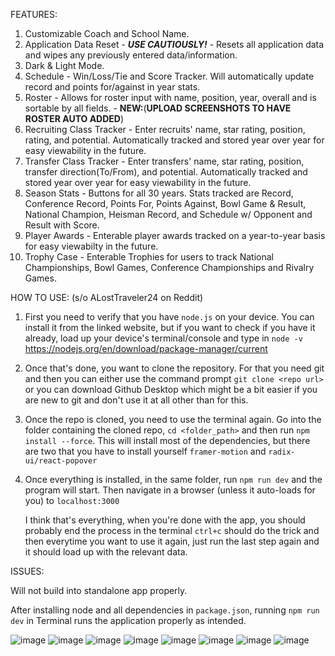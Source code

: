 FEATURES:

1. Customizable Coach and School Name.
2. Application Data Reset - ***USE CAUTIOUSLY!*** - Resets all application data and wipes any previously entered data/information.
3. Dark & Light Mode.
4. Schedule - Win/Loss/Tie and Score Tracker. Will automatically update record and points for/against in year stats.
5. Roster - Allows for roster input with name, position, year, overall and is sortable by all fields.
          - **NEW:**(**UPLOAD SCREENSHOTS TO HAVE ROSTER AUTO ADDED**)  
7. Recruiting Class Tracker - Enter recruits' name, star rating, position, rating, and potential. Automatically tracked and stored year over year for easy viewability in the future.
8. Transfer Class Tracker - Enter transfers' name, star rating, position, transfer direction(To/From), and potential. Automatically tracked and stored year over year for easy viewability in the future.
9. Season Stats - Buttons for all 30 years. Stats tracked are Record, Conference Record, Points For, Points Against, Bowl Game & Result, National Champion, Heisman Record, and Schedule w/ Opponent and Result with Score.
10. Player Awards - Enterable player awards tracked on a year-to-year basis for easy viewabilty in the future.
11. Trophy Case - Enterable Trophies for users to track National Championships, Bowl Games, Conference Championships and Rivalry Games.


HOW TO USE: (s/o ALostTraveler24 on Reddit)

1. First you need to verify that you have `node.js` on your device. You can install it from the linked website, but if you want to check if you have it already, load up your device's terminal/console and type in `node -v`  https://nodejs.org/en/download/package-manager/current
2. Once that's done, you want to clone the repository. For that you need git and then you can either use the command prompt `git clone <repo url>` or you can download Github Desktop which might be a bit easier if you are new to git and don't use it at all other than for this.
3. Once the repo is cloned, you need to use the terminal again. Go into the folder containing the cloned repo, `cd <folder_path>` and then run `npm install --force`. This will install most of the dependencies, but there are two that you have to install yourself `framer-motion` and `radix-ui/react-popover`
4. Once everything is installed, in the same folder, run `npm run dev` and the program will start. Then navigate in a browser (unless it auto-loads for you) to `localhost:3000`

   I think that's everything, when you're done with the app, you should probably end the process in the terminal `ctrl+c` should do the trick and then everytime you want to use it again, just run the last step again and it should load up with the relevant data.


ISSUES:

  Will not build into standalone app properly.  
  
  After installing node and all dependencies in `package.json`, running `npm run dev` in Terminal runs the application properly as intended.


![image](https://github.com/user-attachments/assets/2da9b4f5-ccef-475d-a12d-2f3d17d8b1f9)
![image](https://github.com/user-attachments/assets/75c2eab3-6c4a-4176-ac03-9a545d090829)
![image](https://github.com/user-attachments/assets/c3fb7f18-ff13-4804-a637-435ea216161d)
![image](https://github.com/user-attachments/assets/47c57abb-094c-47da-bd38-4fb8d26bc608)
![image](https://github.com/user-attachments/assets/289dc44f-7636-4577-8165-a9d2672c5afe)
![image](https://github.com/user-attachments/assets/4f30f344-4724-4fca-aec5-e80b5ba1f09e)
![image](https://github.com/user-attachments/assets/2d64fe3a-ca5b-4df9-9249-09975a660655)
![image](https://github.com/user-attachments/assets/777ee91c-d884-46b1-8708-c9bdfd685583)
